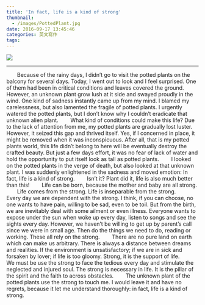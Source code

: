 ```yaml
---
title: 'In fact, life is a kind of strong'
thumbnail:
  - /images/PottedPlant.jpg
date: 2016-09-17 13:45:46
categories: 英文寫作
tags:
---
```

<img src="/images/PottedPlant.jpg">

***
&emsp;&emsp;Because of the rainy days, I didn’t go to visit the potted plants on the balcony for several days. Today, I went out to look and I feel surprised. One of them had been in critical conditions and leaves covered the ground. However, an unknown plant grow lush at it side and swayed proudly in the wind. One kind of sadness instantly came up from my mind. I blamed my carelessness, but also lamented the fragile of potted plants. I urgently watered the potted plants, but I don’t know why I couldn’t eradicate that unknown alien plant.
&emsp;&emsp;What kind of conditions could make this life? Due to the lack of attention from me, my potted plants are gradually lost luster. However, it seized this gap and thrived itself. Yes, if I concerned in place, it might be removed when it was inconspicuous. After all, that is my potted plants world, this life didn’t belong to here will be eventually destroy the crafted beauty. But just a few days effort, it was no fear of lack of water and hold the opportunity to put itself look as tall as potted plants.
&emsp;&emsp;I looked on the potted plants in the verge of death, but also looked at that unknown plant. I was suddenly enlightened in the sadness and moved emotion: In fact, life is a kind of strong.
&emsp;&emsp;Isn’t it? Plant did it, life is also much better than this!
&emsp;&emsp;Life can be born, because the mother and baby are all strong.
&emsp;&emsp;Life comes from the strong. Life is inseparable from the strong.
&emsp;&emsp;Every day we are dependent with the strong. I think, if you can choose, no one wants to have pain, willing to be sad, even to be toil. But from the birth, we are inevitably deal with some ailment or even illness. Everyone wants to expose under the sun when woke up every day, listen to songs and see the sights every day. However, we haven’t be willing to get up by parent’s call since we were in small age. Then do the things we need to do, reading or working. These all rely on the strong.
&emsp;&emsp;There are no pure land on earth which can make us arbitrary. There is always a distance between dreams and realities. If the environment is unsatisfactory; if we are in sick and forsaken by lover; if life is too gloomy. Strong, it is the support of life.
&emsp;&emsp;We must be use the strong to face the tedious every day and stimulate the neglected and injured soul. The strong is necessary in life. It is the pillar of the spirit and the faith to across obstacles.
&emsp;&emsp;The unknown plant of the potted plants use the strong to touch me. I would leave it and have no regrets, because it let me understand thoroughly: in fact, life is a kind of strong.
